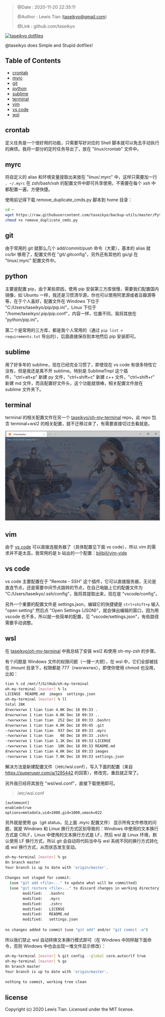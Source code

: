 > @Date    : 2020-11-20 22:35:11
>
> @Author  : Lewis Tian (taseikyo@gmail.com)
>
> @Link    : github.com/taseikyo

<a href="#readme"><img src="https://socialify.git.ci/taseikyo/dotfiles/image?description=1&forks=1&issues=1&language=1&owner=1&pattern=Floating%20Cogs&pulls=1&stargazers=1&theme=Light" alt="taseikyo dotfiles" title="taseikyo dotfiles"></a>

@taseikyo does Simple and Stupid dotfiles!

## Table of Contents

- [crontab](#crontab)
- [myrc](#myrc)
- [git](#git)
- [python](#python)
- [sublime](#sublime)
- [terminal](#terminal)
- [vim](#vim)
- [vs code](#vs-code)
- [wsl](#wsl)

## crontab

定义任务是一个很好用的功能，只需要写好对应的 Shell 脚本就可以免去手动执行的麻烦。我将一部分的定时任务导出了，放在 "linux/crontab" 文件中。

## myrc

将自定义的 alias 和环境变量提取出来放在 "linux/.myrc" 中，这样只需要加一行 `. ~/.myrc` 在 zsh/bash/xsh 的配置文件中即可共享使用，不需要在每个 xsh 中都配置一遍，方便快捷。

使用前记得下载 remove_duplicate_cmds.py 脚本到 home 目录：

```Bash
cd ~
wget https://raw.githubusercontent.com/taseikyo/backup-utils/master/Python/00E_remove_duplicate_history_cmds.py -O remove_duplicate_cmds.py
chmod +x remove_duplicate_cmds.py
```

## git

由于常用的 git 就那么几个 add/commit/push 命令（大雾），基本的 alias 就 co/br 够用了，配置文件在 "git/.gitconfig"，另外还有其他的 gs/gl 在 "linux/.myrc" 配置文件中。

## python

主要是配置 pip，由于某些原因，使用 pip 安装第三方库很慢，需要我们配置国内镜像，如 Ubuntu 一样，我还是习惯清华源，你也可以使用阿里源或者豆瓣源等等，在于个人喜好，配置文件在 Windows 下位于 "C:/Users/taseikyo/pip/pip.ini"，Linux 下位于 "/home/taseikyo/.pip/pip.conf"，内容一样，位置不同，我将其放在 "python/pip.ini"。

第二个是常用的三方库，都是我个人常用的（通过 `pip list > requirements.txt` 导出的），后面直接保存到本地然后 pip 安装即可。

## sublime

用了好多年的 sublime，现在已经完全习惯了，即使现在 vs code 有很多特性它没有，但是我还是离不开 sublime。特别是 SublimeTmpl 这个插件，"ctrl+alt+p" 新建 py 文件，"ctrl+shift+c" 新建 c++ 文件，"ctrl+shift+r" 新建 md 文件，而且配置好文件头，这个功能就很棒，相关配置文件放在 sublime 文件夹下。

## terminal

terminal 的相关配置文件在另一个 [taseikyo/oh-my-terminal](https://github.com/taseikyo/oh-my-terminal) repo，此 repo 包含 terminal+wsl2 的相关配置，就不迁移过来了，有需要直接切过去看就是。

![](images/terminal.png)

## vim

由于 [vs code](https://code.visualstudio.com/) 可以直接连服务器了（具体配置见下面 vs code），所以 vim 的需求并不是太高，我常用的是 b 站出的一个配置：[bilibili/vim-vide](https://github.com/bilibili/vim-vide)

## vs code

vs code 主要配置在于 "Remote - SSH" 这个插件，它可以直接服务器，无论是直连节点，还是需要中间节点跳转的节点，在自己电脑上它的配置文件为 "C:/Users/taseikyo/.ssh/config"，我将其提取出来，现在是 "vscode/config"。

另外一个重要的配置文件是 settings.json，编辑它的快捷键是 `ctrl+shift+p` 输入 "open setting" 然后点 "Open Settings (JSON)"，就会弹出编辑的窗口，因为用 vscode 也不多，所以就一些简单的配置，见 "vscode/settings.json"，有些路径需要手动调整。

## wsl

在 [taseikyo/oh-my-terminal](https://github.com/taseikyo/oh-my-terminal) 中我总结了安装 wsl2 和使用 oh-my-zsh 的步骤。

有个问题是 Windows 文件的权限问题（一搜一大把），在 wsl 中，它们全部被挂在 /mount 目录下，权限都是 777（rwxrwxrwx），即使你使用 chmod 也没用，比如：

```Bash
tian % cd /mnt/f/GitHub/oh-my-terminal
oh-my-terminal [master] % ls
LICENSE  README.md  images  settings.json
oh-my-terminal [master] % ll
total 28K
drwxrwxrwx 1 tian tian 4.0K Dec 18 09:33 .
drwxrwxrwx 1 tian tian 4.0K Dec 18 09:33 ..
-rwxrwxrwx 1 tian tian  252 Dec 18 09:33 .bashrc
drwxrwxrwx 1 tian tian 4.0K Dec 18 09:45 .git
-rwxrwxrwx 1 tian tian  937 Dec 18 09:33 .myrc
-rwxrwxrwx 1 tian tian   98 Dec 18 09:33 .zshrc
-rwxrwxrwx 1 tian tian 1.1K Dec 18 09:33 LICENSE
-rwxrwxrwx 1 tian tian  10K Dec 18 09:33 README.md
drwxrwxrwx 1 tian tian 4.0K Dec 18 09:33 images
-rwxrwxrwx 1 tian tian 7.0K Dec 18 09:33 settings.json
```

解决方法是新建配置文件（/etc/wsl.conf），写入下面的配置（来自 https://superuser.com/a/1295442 的回答），修改完，重启就正常了。

另外我已经将其放在 "wsl/wsl.conf"，直接下载使用即可。

> /etc/wsl.conf

```
[automount]
enabled=true
options=metadata,uid=1000,gid=1000,umask=022
```

另外就是使用 gs（git status，见上面 .myrc 配置文件） 显示所有文件修改的问题，就是 Windows 和 Linux 换行方式区别导致的：Windows 中使用的文本换行方式是 CRLF，Linux 中使用的文本换行方式是 LF，然后 wsl 是 Linux 环境，默认使用 LF 换行方式，所以 git 会自动将代码当中与 wsl 系统不同的换行方式转化成 wsl 换行方式，从而状态发生变动。

```Bash
oh-my-terminal [master] % gs
On branch master
Your branch is up to date with 'origin/master'.

Changes not staged for commit:
  (use "git add <file>..." to update what will be committed)
  (use "git restore <file>..." to discard changes in working directory)
        modified:   .bashrc
        modified:   .myrc
        modified:   .zshrc
        modified:   LICENSE
        modified:   README.md
        modified:   settings.json

no changes added to commit (use "git add" and/or "git commit -a")
```

所以我们禁止 wsl 自动转换文本换行模式即可（在 Windows 中同样敲下面命令，否则 Windows 中也会出现一堆文件显示修改）：

```Bash
oh-my-terminal [master] % git config --global core.autocrlf true
oh-my-terminal [master] % gs
On branch master
Your branch is up to date with 'origin/master'.

nothing to commit, working tree clean
```

## license

Copyright (c) 2020 Lewis Tian. Licensed under the MIT license.
